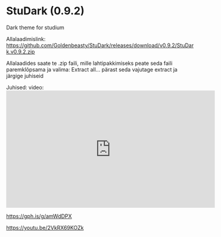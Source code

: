 # StuDark (0.9.2)
Dark theme for studium

Allalaadimislink: https://github.com/Goldenbeasty/StuDark/releases/download/v0.9.2/StuDark.v0.9.2.zip

Allalaadides saate te .zip faili, mille lahtipakkimiseks peate seda faili paremklõpsama ja valima: Extract all...
pärast seda vajutage extract ja järgige juhiseid

Juhised:
video:<iframe width="560" height="315" src="https://www.youtube.com/embed/2VkRX69KOZk" frameborder="0" allow="accelerometer; autoplay; clipboard-write; encrypted-media; gyroscope; picture-in-picture" allowfullscreen></iframe>



https://gph.is/g/amWdDPX

https://youtu.be/2VkRX69KOZk
